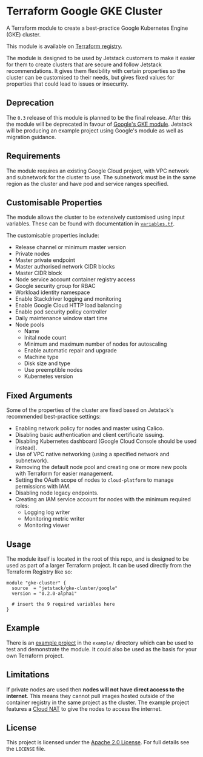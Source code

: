 # Terraform Google GKE Cluster

A Terraform module to create a best-practice Google Kubernetes Engine (GKE) cluster.

This module is available on [Terraform registry](https://registry.terraform.io/modules/jetstack/gke-cluster/google/).

The module is designed to be used by Jetstack customers to make it easier for them to create clusters that are secure and follow Jetstack recommendations.
It gives them flexibility with certain properties so the cluster can be customised to their needs, but gives fixed values for properties that could lead to issues or insecurity.

## Deprecation

The `0.3` release of this module is planned to be the final release.
After this the module will be deprecated in favour of [Google's GKE module](https://github.com/terraform-google-modules/terraform-google-kubernetes-engine).
Jetstack will be producing an example project using Google's module as well as migration guidance.

## Requirements

The module requires an existing Google Cloud project, with VPC network and subnetwork for the cluster to use.
The subnetwork must be in the same region as the cluster and have pod and service ranges specified.

## Customisable Properties

The module allows the cluster to be extensively customised using input variables.
These can be found with documentation in [`variables.tf`](variables.tf).

The customisable properties include:
- Release channel or minimum master version
- Private nodes
- Master private endpoint
- Master authorised network CIDR blocks
- Master CIDR block
- Node service account container registry access
- Google security group for RBAC
- Workload identity namespace
- Enable Stackdriver logging and monitoring
- Enable Google Cloud HTTP load balancing
- Enable pod security policy controller
- Daily maintenance window start time
- Node pools
  - Name
  - Inital node count
  - Minimum and maximum number of nodes for autoscaling
  - Enable automatic repair and upgrade
  - Machine type
  - Disk size and type
  - Use preemptible nodes
  - Kubernetes version

## Fixed Arguments

Some of the properties of the cluster are fixed based on Jetstack's recommended best-practice settings:
- Enabling network policy for nodes and master using Calico.
- Disabling basic authentication and client certificate issuing.
- Disabling Kubernetes dashboard (Google Cloud Console should be used instead).
- Use of VPC native networking (using a specified network and subnetwork).
- Removing the default node pool and creating one or more new pools with Terraform for easier management.
- Setting the OAuth scope of nodes to `cloud-platform` to manage permissions with IAM.
- Disabling node legacy endpoints.
- Creating an IAM service account for nodes with the minimum required roles:
  - Logging log writer
  - Monitoring metric writer
  - Monitoring viewer

## Usage

The module itself is located in the root of this repo, and is designed to be used as part of a larger Terraform project.
It can be used directly from the Terraform Registry like so:

```
module "gke-cluster" {
  source  = "jetstack/gke-cluster/google"
  version = "0.2.0-alpha1"

  # insert the 9 required variables here
}
```

## Example

There is an [example project](https://github.com/jetstack/terraform-google-gke-cluster/tree/master/example) in the `example/` directory which can be used to test and demonstrate the module. It could also be used as the basis for your own Terraform project.

## Limitations

If private nodes are used then **nodes will not have direct access to the internet**.
This means they cannot pull images hosted outside of the container registry in the same project as the cluster.
The example project features a [Cloud NAT](https://cloud.google.com/nat/docs/overview) to give the nodes to access the internet.

## License

This project is licensed under the [Apache 2.0 License](https://choosealicense.com/licenses/apache-2.0/).
For full details see the `LICENSE` file.
